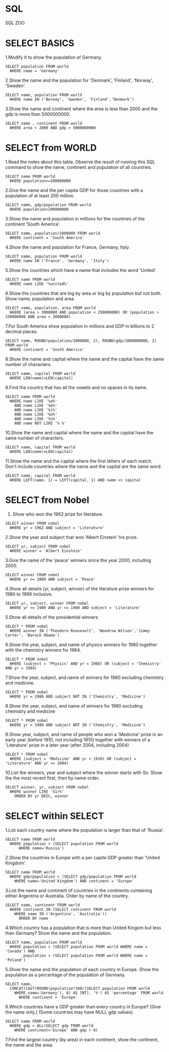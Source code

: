 # SQL
SQL ZOO
# SELECT BASICS

1.Modify it to show the population of Germany. <br />
```
SELECT population FROM world
  WHERE name = 'Germany'
```
2.Show the name and the population for 'Denmark', 'Finland', 'Norway', 'Sweden'.
```
SELECT name, population FROM world
  WHERE name IN ('Norway', 'Sweden', 'Finland','Denmark')
```
3.Show the name and continent where the area is less than 2000 and the gdp is more than 5000000000. <br />
```
SELECT name , continent FROM world
  WHERE area < 2000 AND gdp > 5000000000
```
# SELECT from WORLD

1.Read the notes about this table. Observe the result of running this SQL command to show the name, continent and population of all countries. <br />
```
SELECT name FROM world
  WHERE population>=200000000
```
2.Give the name and the per capita GDP for those countries with a population of at least 200 million. <br />
```
SELECT name, gdp/population FROM world 
  WHERE population>200000000
```
3.Show the name and population in millions for the countries of the continent 'South America'. <br />
```
SELECT name, population/1000000 FROM world 
  WHERE continent = 'South America'
```
4.Show the name and population for France, Germany, Italy. <br />
```
SELECT name, population FROM world 
  WHERE name IN ('France', 'Germany', 'Italy')
```
5.Show the countries which have a name that includes the word 'United'. <br />
```
SELECT name FROM world 
  WHERE name LIKE '%united%'
```
6.Show the countries that are big by area or big by population but not both. Show name, population and area. <br />
```
SELECT name, population, area FROM world 
  WHERE (area > 3000000 AND population < 250000000) OR (population > 250000000 AND area < 3000000)
```
7.For South America show population in millions and GDP in billions to 2 decimal places. <br />
```
SELECT name, ROUND(population/1000000, 2), ROUND(gdp/1000000000, 2) FROM world 
  WHERE continent = 'South America'
```
8.Show the name and capital where the name and the capital have the same number of characters. <br />
```
SELECT name, capital FROM world
  WHERE LEN(name)=LEN(capital)
```
9.Find the country that has all the vowels and no spaces in its name. <br />
```
SELECT name FROM world
  WHERE name LIKE '%a%' 
    AND name LIKE '%e%' 
    AND name LIKE '%i%' 
    AND name LIKE '%o%' 
    AND name LIKE '%u%' 
    AND name NOT LIKE '% %'
```
10.Show the name and capital where the name and the capital have the same number of characters. <br />
```
SELECT name, capital FROM world
  WHERE LEN(name)=LEN(capital)
```
11.Show the name and the capital where the first letters of each match. Don't include countries where the name and the capital are the same word. <br />
```
SELECT name, capital FROM world
  WHERE LEFT(name, 1) = LEFT(capital, 1) AND name <> capital
```
# SELECT from Nobel
1. Show who won the 1962 prize for literature. <br />
```
SELECT winner FROM nobel
  WHERE yr = 1962 AND subject = 'Literature'
```
2.Show the year and subject that won 'Albert Einstein' his prize. <br />
```
SELECT yr, subject FROM nobel
  WHERE winner = 'Albert Einstein'
```
3.Give the name of the 'peace' winners since the year 2000, including 2000. <br />
```
SELECT winner FROM nobel
  WHERE yr >= 2000 AND subject = 'Peace'
```
4.Show all details (yr, subject, winner) of the literature prize winners for 1980 to 1989 inclusive. <br />
```
SELECT yr, subject, winner FROM nobel
  WHERE yr >= 1980 AND yr <= 1989 AND subject = 'Literature'
```
5.Show all details of the presidential winners <br />
```
SELECT * FROM nobel
  WHERE winner IN ('Theodore Roosevelt', 'Woodrow Wilson','Jimmy Carter', 'Barack Obama')
```
6.Show the year, subject, and name of physics winners for 1980 together with the chemistry winners for 1984. <br />
```
SELECT * FROM nobel
  WHERE (subject = 'Physics' AND yr = 1980) OR (subject = 'Chemistry' AND yr = 1984)
```
7.Show the year, subject, and name of winners for 1980 excluding chemistry and medicine. <br />
```
SELECT * FROM nobel
  WHERE yr = 1980 AND subject NOT IN ('Chemistry', 'Medicine')
```
8.Show the year, subject, and name of winners for 1980 excluding chemistry and medicine <br />
```
SELECT * FROM nobel
  WHERE yr = 1980 AND subject NOT IN ('Chemistry', 'Medicine')
```
9.Show year, subject, and name of people who won a 'Medicine' prize in an early year (before 1910, not including 1910) together with winners of a 'Literature' prize in a later year (after 2004, including 2004) <br />
```
SELECT * FROM nobel
  WHERE (subject = 'Medicine' AND yr < 1910) OR (subject = 'Literature' AND yr >= 2004)
```
10.List the winners, year and subject where the winner starts with Sir. Show the the most recent first, then by name order. <br />
```
SELECT winner, yr, subject FROM nobel
  WHERE winner LIKE 'Sir%'
    ORDER BY yr DESC, winner
```
# SELECT within SELECT
1.List each country name where the population is larger than that of 'Russia'. <br />
```
SELECT name FROM world
  WHERE population > (SELECT population FROM world
      WHERE name='Russia')
```
2.Show the countries in Europe with a per capita GDP greater than 'United Kingdom'. <br />
```
SELECT name FROM world 
  WHERE gdp/population > (SELECT gdp/population FROM world 
    WHERE name='United Kingdom') AND continent = 'Europe'
```
3.List the name and continent of countries in the continents containing either Argentina or Australia. Order by name of the country. <br />
```
SELECT name, continent FROM world
  WHERE continent IN (SELECT continent FROM world
    WHERE name IN ('Argentina', 'Australia'))
      ORDER BY name
```
4.Which country has a population that is more than United Kingom but less than Germany? Show the name and the population. <br />
```
SELECT name, population FROM world
  WHERE population > (SELECT population FROM world WHERE name = 'Canada') AND
        population < (SELECT population FROM world WHERE name = 'Poland')
```
5.Show the name and the population of each country in Europe. Show the population as a percentage of the population of Germany. <br />
```
SELECT name, 
  CONCAT(CAST(ROUND(population*100/(SELECT population FROM world
    WHERE name='Germany'), 0) AS INT), '%') AS 'percentage' FROM world
      WHERE continent = 'Europe'
```
6.Which countries have a GDP greater than every country in Europe? [Give the name only.] (Some countries may have NULL gdp values) <br />
```
SELECT name FROM world
  WHERE gdp > ALL(SELECT gdp FROM world
    WHERE continent='Europe' AND gdp > 0)
```
7.Find the largest country (by area) in each continent, show the continent, the name and the area. <br />
